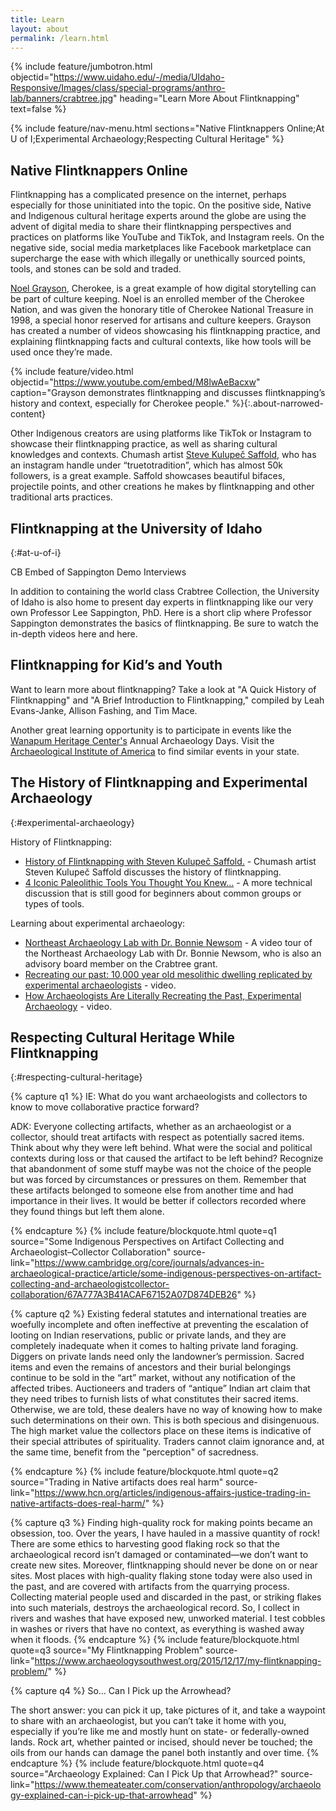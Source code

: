 ```yaml
---
title: Learn
layout: about
permalink: /learn.html
---
```


{% include feature/jumbotron.html objectid="https://www.uidaho.edu/-/media/UIdaho-Responsive/Images/class/special-programs/anthro-lab/banners/crabtree.jpg" heading="Learn More About Flintknapping" text=false %} 

{% include feature/nav-menu.html sections="Native Flintknappers Online;At U of I;Experimental Archaeology;Respecting Cultural Heritage" %}

## Native Flintknappers Online

Flintknapping has a complicated presence on the internet, perhaps especially for those uninitiated into the topic. On the positive side, Native and Indigenous cultural heritage experts around the globe are using the advent of digital media to share their flintknapping perspectives and practices on platforms like YouTube and TikTok, and Instagram reels. On the negative side, social media marketplaces like Facebook marketplace can supercharge the ease with which illegally or unethically sourced points, tools, and stones can be sold and traded.

[Noel Grayson](https://thekidshouldseethis.com/post/flintknapping-cherokee-noel-grayson-video), Cherokee, is a great example of how digital storytelling can be part of culture keeping. Noel is an enrolled member of the Cherokee Nation, and was given the honorary title of Cherokee National Treasure in 1998, a special honor reserved for artisans and culture keepers. Grayson has created a number of videos showcasing his flintknapping practice, and explaining flintknapping facts and cultural contexts, like how tools will be used once they’re made.

{% include feature/video.html objectid="https://www.youtube.com/embed/M8lwAeBacxw" caption="Grayson demonstrates flintknapping and discusses flintknapping’s history and context, especially for Cherokee people." %}{:.about-narrowed-content}

Other Indigenous creators are using platforms like TikTok or Instagram to showcase their flintknapping practice, as well as sharing cultural knowledges and contexts. Chumash artist [Steve Kulupeč Saffold](https://www.instagram.com/truetotradition/reel/C6PXIOhSUqh/), who has an instagram handle under “truetotradition”, which has almost 50k followers, is a great example. Saffold showcases beautiful bifaces, projectile points, and other creations he makes by flintknapping and other traditional arts practices.  

## Flintknapping at the University of Idaho
{:#at-u-of-i}

CB Embed of Sappington Demo Interviews

In addition to containing the world class Crabtree Collection, the University of Idaho is also home to present day experts in flintknapping like our very own Professor Lee Sappington, PhD. Here is a short clip where Professor Sappington demonstrates the basics of flintknapping. Be sure to watch the in-depth videos here and here.

## Flintknapping for Kid’s and Youth 

Want to learn more about flintknapping? Take a look at "A Quick History of Flintknapping" and "A Brief Introduction to Flintknapping," compiled by Leah Evans-Janke, Allison Fashing, and Tim Mace.

<!--Blurb from Leah-->

Another great learning opportunity is to participate in events like the [Wanapum Heritage Center's](https://wanapum.org/) Annual Archaeology Days. Visit the [Archaeological Institute of America](https://www.archaeological.org/programs/educators/more-resources/statemonths/) to find similar events in your state.

<!--Mention Heritage Days and finding links to similar content in your region-->

## The History of Flintknapping and Experimental Archaeology
{:#experimental-archaeology}

History of Flintknapping: 

- [History of Flintknapping with Steven Kulupeč Saffold.](https://www.youtube.com/watch?v=2GLHA4liRoU) - Chumash artist  Steven Kulupeč Saffold discusses the history of flintknapping.
- [4 Iconic Paleolithic Tools You Thought You Knew...](https://www.ancientcraft.co.uk/post/4-iconic-palaeolithic-tools-you-thought-you-knew) - A more technical discussion that is still good for beginners about common groups or types of tools.

Learning about experimental archaeology: 

- [Northeast Archaeology Lab with Dr. Bonnie Newsom](https://www.youtube.com/watch?v=LJNhVc8Cn74) - A video tour of the Northeast Archaeology Lab with Dr. Bonnie Newsom, who is also an advisory board member on the Crabtree grant.
- [Recreating our past: 10,000 year old mesolithic dwelling replicated by experimental archaeologists](https://www.youtube.com/watch?v=WKYPLffs748) - video.
- [How Archaeologists Are Literally Recreating the Past, Experimental Archaeology](https://www.youtube.com/watch?v=j7767z2SuzA) - video.

## Respecting Cultural Heritage While Flintknapping
{:#respecting-cultural-heritage}

{% capture q1 %}
IE: What do you want archaeologists and collectors to know to move collaborative practice forward? 

ADK: Everyone collecting artifacts, whether as an archaeologist or a collector, should treat artifacts with respect as potentially sacred items. Think about why they were left behind. What were the social and political contexts during loss or that caused the artifact to be left behind? Recognize that abandonment of some stuff maybe was not the choice of the people but was forced by circumstances or pressures on them. Remember that these artifacts belonged to someone else from another time and had importance in their lives. It would be better if collectors recorded where they found things but left them alone.

{% endcapture %}
{% include feature/blockquote.html quote=q1 source="Some Indigenous Perspectives on Artifact Collecting and Archaeologist–Collector Collaboration" source-link="https://www.cambridge.org/core/journals/advances-in-archaeological-practice/article/some-indigenous-perspectives-on-artifact-collecting-and-archaeologistcollector-collaboration/67A777A3B41ACAF67152A07D874DEB26" %}

{% capture q2 %}
Existing federal statutes and international treaties are woefully incomplete and often ineffective at preventing the escalation of looting on Indian reservations, public or private lands, and they are completely inadequate when it comes to halting private land foraging. Diggers on private lands need only the landowner’s permission. Sacred items and even the remains of ancestors and their burial belongings continue to be sold in the “art” market, without any notification of the affected tribes. Auctioneers and traders of “antique” Indian art claim that they need tribes to furnish lists of what constitutes their sacred items. Otherwise, we are told, these dealers have no way of knowing how to make such determinations on their own. This is both specious and disingenuous. The high market value the collectors place on these items is indicative of their special attributes of spirituality. Traders cannot claim ignorance and, at the same time, benefit from the "perception" of sacredness.

{% endcapture %}
{% include feature/blockquote.html quote=q2 source="Trading in Native artifacts does real harm" source-link="https://www.hcn.org/articles/indigenous-affairs-justice-trading-in-native-artifacts-does-real-harm/" %}

{% capture q3 %}
Finding high-quality rock for making points became an obsession, too. Over the years, I have hauled in a massive quantity of rock! There are some ethics to harvesting good flaking rock so that the archaeological record isn’t damaged or contaminated—we don’t want to create new sites. Moreover, flintknapping should never be done on or near sites. Most places with high-quality flaking stone today were also used in the past, and are covered with artifacts from the quarrying process. Collecting material people used and discarded in the past, or striking flakes into such materials, destroys the archaeological record. So, I collect in rivers and washes that have exposed new, unworked material. I test cobbles in washes or rivers that have no context, as everything is washed away when it floods.
{% endcapture %}
{% include feature/blockquote.html quote=q3 source="My Flintknapping Problem" source-link="https://www.archaeologysouthwest.org/2015/12/17/my-flintknapping-problem/" %}

{% capture q4 %}
So... Can I Pick up the Arrowhead? 

The short answer: you can pick it up, take pictures of it, and take a waypoint to share with an archaeologist, but you can’t take it home with you, especially if you’re like me and mostly hunt on state- or federally-owned lands. Rock art, whether painted or incised, should never be touched; the oils from our hands can damage the panel both instantly and over time.
{% endcapture %}
{% include feature/blockquote.html quote=q4 source="Archaeology Explained: Can I Pick Up that Arrowhead?" source-link="https://www.themeateater.com/conservation/anthropology/archaeology-explained-can-i-pick-up-that-arrowhead" %}
